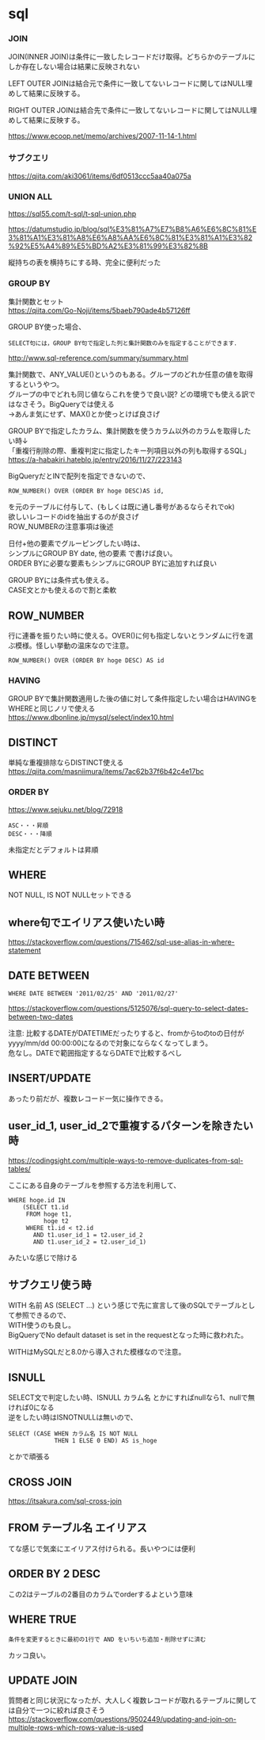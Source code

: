 # sql

### JOIN
JOIN(INNER JOIN)は条件に一致したレコードだけ取得。どちらかのテーブルにしか存在しない場合は結果に反映されない  

LEFT OUTER JOINは結合元で条件に一致してないレコードに関してはNULL埋めして結果に反映する。

RIGHT OUTER JOINは結合先で条件に一致してないレコードに関してはNULL埋めして結果に反映する。

https://www.ecoop.net/memo/archives/2007-11-14-1.html

### サブクエリ
https://qiita.com/aki3061/items/6df0513ccc5aa40a075a

### UNION ALL
https://sql55.com/t-sql/t-sql-union.php

https://datumstudio.jp/blog/sql%E3%81%A7%E7%B8%A6%E6%8C%81%E3%81%A1%E3%81%A8%E6%A8%AA%E6%8C%81%E3%81%A1%E3%82%92%E5%A4%89%E5%BD%A2%E3%81%99%E3%82%8B

縦持ちの表を横持ちにする時、完全に便利だった

### GROUP BY
集計関数とセット  
https://qiita.com/Go-Noji/items/5baeb790ade4b57126ff

GROUP BY使った場合、
```
SELECT句には，GROUP BY句で指定した列と集計関数のみを指定することができます．
```
http://www.sql-reference.com/summary/summary.html

集計関数で、ANY_VALUE()というのもある。グループのどれか任意の値を取得するというやつ。  
グループの中でどれも同じ値ならこれを使うで良い説? どの環境でも使える訳ではなさそう。BigQueryでは使える  
→あんま気にせず、MAX()とか使っとけば良さげ

GROUP BYで指定したカラム、集計関数を使うカラム以外のカラムを取得したい時↓  
「重複行削除の際、重複判定に指定したキー列項目以外の列も取得するSQL」  
https://a-habakiri.hateblo.jp/entry/2016/11/27/223143

BigQueryだとINで配列を指定できないので、
```
ROW_NUMBER() OVER (ORDER BY hoge DESC)AS id,
```
を元のテーブルに付与して、(もしくは既に通し番号があるならそれでok)  
欲しいレコードのidを抽出するのが良さげ  
ROW_NUMBERの注意事項は後述  

日付+他の要素でグルーピングしたい時は、  
シンプルにGROUP BY date, 他の要素 で書けば良い。  
ORDER BYに必要な要素もシンプルにGROUP BYに追加すれば良い

GROUP BYには条件式も使える。  
CASE文とかも使えるので割と柔軟

## ROW_NUMBER
行に連番を振りたい時に使える。OVER()に何も指定しないとランダムに行を選ぶ模様。怪しい挙動の温床なので注意。
```
ROW_NUMBER() OVER (ORDER BY hoge DESC) AS id
```

### HAVING
GROUP BYで集計関数適用した後の値に対して条件指定したい場合はHAVINGをWHEREと同じノリで使える  
https://www.dbonline.jp/mysql/select/index10.html

## DISTINCT
単純な重複排除ならDISTINCT使える  
https://qiita.com/masniimura/items/7ac62b37f6b42c4e17bc

### ORDER BY
https://www.sejuku.net/blog/72918
```
ASC・・・昇順
DESC・・・降順
```
未指定だとデフォルトは昇順

## WHERE
NOT NULL, IS NOT NULLセットできる

## where句でエイリアス使いたい時
https://stackoverflow.com/questions/715462/sql-use-alias-in-where-statement

## DATE BETWEEN
```
WHERE DATE BETWEEN '2011/02/25' AND '2011/02/27'
```
https://stackoverflow.com/questions/5125076/sql-query-to-select-dates-between-two-dates

注意: 比較するDATEがDATETIMEだったりすると、fromからtoのtoの日付がyyyy/mm/dd 00:00:00になるので対象にならなくなってしまう。  
危なし。DATEで範囲指定するならDATEで比較するべし

## INSERT/UPDATE
あったり前だが、複数レコード一気に操作できる。

## user_id_1, user_id_2で重複するパターンを除きたい時
https://codingsight.com/multiple-ways-to-remove-duplicates-from-sql-tables/

ここにある自身のテーブルを参照する方法を利用して、  
```
WHERE hoge.id IN
    (SELECT t1.id
     FROM hoge t1,
          hoge t2
     WHERE t1.id < t2.id
       AND t1.user_id_1 = t2.user_id_2
       AND t1.user_id_2 = t2.user_id_1)
```
みたいな感じで除ける

## サブクエリ使う時
WITH 名前 AS (SELECT ...) という感じで先に宣言して後のSQLでテーブルとして参照できるので、  
WITH使うのも良し。  
BigQueryでNo default dataset is set in the requestとなった時に救われた。

WITHはMySQLだと8.0から導入された模様なので注意。

## ISNULL
SELECT文で判定したい時、ISNULL カラム名 とかにすればnullなら1、nullで無ければ0になる  
逆をしたい時はISNOTNULLは無いので、
```
SELECT (CASE WHEN カラム名 IS NOT NULL
             THEN 1 ELSE 0 END) AS is_hoge
```
とかで頑張る

## CROSS JOIN
https://itsakura.com/sql-cross-join

## FROM テーブル名 エイリアス
てな感じで気楽にエイリアス付けられる。長いやつには便利

## ORDER BY 2 DESC
この2はテーブルの2番目のカラムでorderするよという意味

## WHERE TRUE
```
条件を変更するときに最初の1行で AND をいちいち追加・削除せずに済む
```
カッコ良い。

## UPDATE JOIN
質問者と同じ状況になったが、大人しく複数レコードが取れるテーブルに関しては自分で一つに絞れば良さそう  
https://stackoverflow.com/questions/9502449/updating-and-join-on-multiple-rows-which-rows-value-is-used